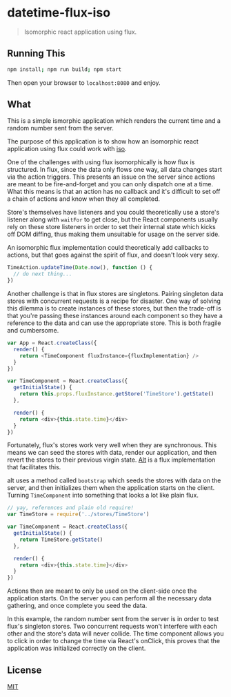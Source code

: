 # datetime-flux-iso

> Isomorphic react application using flux.

## Running This

```sh
npm install; npm run build; npm start
```

Then open your browser to `localhost:8080` and enjoy.

## What

This is a simple ismorphic application which renders the current time and a random number sent from the server.

The purpose of this application is to show how an isomorphic react application using flux could work with [iso](https://github.com/goatslacker/iso).

One of the challenges with using flux isomorphically is how flux is structured. In flux, since the data only flows one way, all data changes start via the action triggers. This presents an issue on the server since actions are meant to be fire-and-forget and you can only dispatch one at a time. What this means is that an action has no callback and it's difficult to set off a chain of actions and know when they all completed.

Store's themselves have listeners and you could theoretically use a store's listener along with `waitFor` to get close, but the React components usually rely on these store listeners in order to set their internal state which kicks off DOM diffing, thus making them unsuitable for usage on the server side.

An isomorphic flux implementation could theoretically add callbacks to actions, but that goes against the spirit of flux, and doesn't look very sexy.

```js
TimeAction.updateTime(Date.now(), function () {
  // do next thing...
})
```

Another challenge is that in flux stores are singletons. Pairing singleton data stores with concurrent requests is a recipe for disaster. One way of solving this dilemma is to create instances of these stores, but then the trade-off is that you're passing these instances around each component so they have a reference to the data and can use the appropriate store. This is both fragile and cumbersome.

```js
var App = React.createClass({
  render() {
    return <TimeComponent fluxInstance={fluxImplementation} />
  }
})

var TimeComponent = React.createClass({
  getInitialState() {
    return this.props.fluxInstance.getStore('TimeStore').getState()
  },

  render() {
    return <div>{this.state.time}</div>
  }
})
```

Fortunately, flux's stores work very well when they are synchronous. This means we can seed the stores with data, render our application, and then revert the stores to their previous virgin state. [Alt](https://github.com/goatslacker/alt) is a flux implementation that facilitates this.

alt uses a method called `bootstrap` which seeds the stores with data on the server, and then initializes them when the application starts on the client. Turning `TimeComponent` into something that looks a lot like plain flux.

```js
// yay, references and plain old require!
var TimeStore = require('../stores/TimeStore')

var TimeComponent = React.createClass({
  getInitialState() {
    return TimeStore.getState()
  },

  render() {
    return <div>{this.state.time}</div>
  }
})
```

Actions then are meant to only be used on the client-side once the application starts. On the server you can perform all the necessary data gathering, and once complete you seed the data.

In this example, the random number sent from the server is in order to test flux's singleton stores. Two concurrent requests won't interfere with each other and the store's data will never collide. The time component allows you to click in order to change the time via React's onClick, this proves that the application was initialized correctly on the client.

## License

[MIT](http://josh.mit-license.org/)
